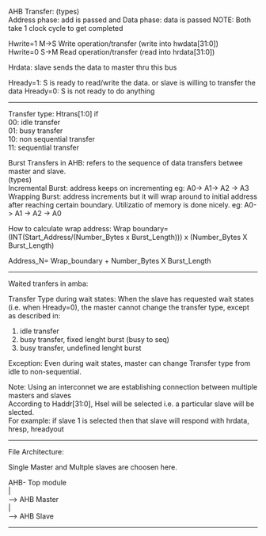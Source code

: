 AHB Transfer:
(types) <br>
Address phase: add is passed    and
Data phase: data is passed
NOTE: Both take 1 clock cycle to get completed

Hwrite=1 M->S Write operation/transfer (write into hwdata[31:0])
<br>
Hwrite=0 S->M Read operation/transfer  (read into hrdata[31:0])

Hrdata: slave sends the data to master thru this bus

Hready=1: S is ready to read/write the data. or slave is willing to transfer the data
Hready=0: S is not ready to do anything
____________________________________________________________________________________

Transfer type: 
Htrans[1:0] 
if <br>00: idle transfer
   <br>01: busy transfer 
   <br>10: non sequential transfer
   <br>11: sequential transfer 

Burst Transfers in AHB:
refers to the sequence of data transfers betwee master and slave. <br>
(types) <br>
Incremental Burst: address keeps on incrementing
eg: A0-> A1-> A2 -> A3 <br>
Wrapping Burst: address increments but it will wrap around to initial address after reaching certain boundary. Utilizatio of memory is done nicely.
eg: A0-> A1 -> A2 -> A0

How to calculate wrap address:
Wrap boundary= (INT(Start_Address/(Number_Bytes x Burst_Length))) x (Number_Bytes X Burst_Length)

Address_N= Wrap_boundary + Number_Bytes X Burst_Length 
_____________________________________________________________________________________

Waited tranfers in amba:

Transfer Type during wait states: When the slave has requested wait states (i.e. when Hready=0), the master cannot change the transfer type, except as described in:
1. idle transfer
2. busy transfer, fixed lenght burst   (busy to seq)
3. busy transfer, undefined lenght burst

Exception:
Even during wait states, master can change Transfer type from idle to non-sequential.

Note: Using an interconnet we are establishing connection between multiple masters and slaves
<br>
According to Haddr[31:0], Hsel will be selected i.e. a particular slave will be slected. <br> For example: if slave 1 is selected then that slave will respond with hrdata, hresp, hreadyout
_______________________________________________________________________________________

File Architecture:<br>

Single Master and Multple slaves are choosen here.

AHB- Top module<br>
|<br>
--> AHB Master<br>
|<br>
--> AHB Slave<br>

___________________________________________________________________________________________
